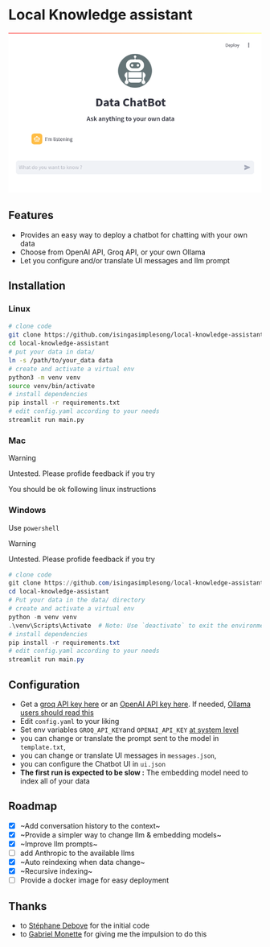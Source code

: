 # Local Knowledge assistant

<p align="center">
  <img src="screenshot.png" alt="lka screenshot"/>
</p>

## Features

- Provides an easy way to deploy a chatbot for chatting with your own data
- Choose from OpenAI API, Groq API, or your own Ollama
- Let you configure and/or translate UI messages and llm prompt

## Installation

### Linux

```bash
# clone code
git clone https://github.com/isingasimplesong/local-knowledge-assistant.git
cd local-knowledge-assistant
# put your data in data/
ln -s /path/to/your_data data
# create and activate a virtual env
python3 -m venv venv
source venv/bin/activate
# install dependencies
pip install -r requirements.txt
# edit config.yaml according to your needs
streamlit run main.py
```

### Mac

> [!warning]
> Untested. Please profide feedback if you try

You should be ok following linux instructions

### Windows

Use `powershell`

> [!warning]
> Untested. Please profide feedback if you try

```powershell
# clone code
git clone https://github.com/isingasimplesong/local-knowledge-assistant.git
cd local-knowledge-assistant
# Put your data in the data/ directory
# create and activate a virtual env
python -m venv venv
.\venv\Scripts\Activate  # Note: Use `deactivate` to exit the environment when done
# install dependencies
pip install -r requirements.txt
# edit config.yaml according to your needs
streamlit run main.py

```

## Configuration

- Get a [groq API key here](https://console.groq.com/) or an [OpenAI API key here](https://platform.openai.com/api-keys). If needed, [Ollama users should read this](https://github.com/ollama/ollama/issues/849)
- Edit `config.yaml` to your liking
- Set env variables `GROQ_API_KEY`and `OPENAI_API_KEY` [at system level](https://chatgpt.com/share/6715773a-ca24-800e-a80c-109fd28dce35)
- you can change or translate the prompt sent to the model in `template.txt`,
- you can change or translate UI messages in `messages.json`,
- you can configure the Chatbot UI in `ui.json`
- **The first run is expected to be slow :** The embedding model need to index
  all of your data

## Roadmap

- [x] ~Add conversation history to the context~
- [x] ~Provide a simpler way to change llm & embedding models~
- [x] ~Improve llm prompts~
- [ ] add Anthropic to the available llms
- [x] ~Auto reindexing when data change~
- [x] ~Recursive indexing~
- [ ] Provide a docker image for easy deployment

## Thanks

- to [Stéphane Debove](https://github.com/stephanedebove/gouroufabulus) for the initial code
- to [Gabriel Monette](https://github.com/GabrielMPhi/ParlerAuxArchives) for giving me the impulsion to do this
